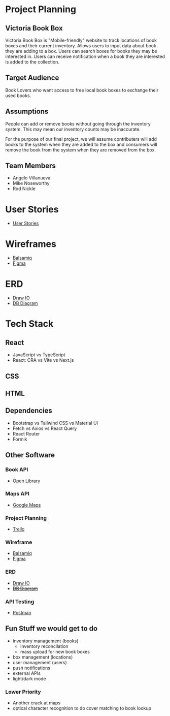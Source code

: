 # Project Planning

## Victoria Book Box
Victoria Book Box is "Mobile-friendly" website to track locations of book boxes and their current inventory. Allows users to input data about  book they are adding to a box. Users can search boxes for books they may be interested in. Users can receive notification when a book they are interested is added to the collection.

## Target Audience
Book Lovers who want access to free local book boxes to exchange their used books.

## Assumptions
People can add or remove books without going through the inventory system. This may mean our inventory counts may be inaccurate.

For the purpose of our final project, we will assume contributers will add books to the system when they are added to the box and consumers will remove the book from the system when they are removed from the box. 

## Team Members
- Angelo Villanueva
- Mike Noseworthy
- Rod Nickle

# User Stories
- [User Stories](./user-stories.md)

# Wireframes
- [Balsamiq](https://balsamiq.cloud/)
- [Figma](https://www.figma.com/)

# ERD 
- [Draw IO](https://app.diagrams.net/)
- [DB Diagram](https://dbdiagram.io/home/)

# Tech Stack
## React
- JavaScript vs TypeScript
- React: CRA vs Vite vs Next.js

## CSS

## HTML

## Dependencies
- Bootstrap vs Tailwind CSS vs Material UI
- Fetch vs Axios vs React Query
- React Router
- Formik

## Other Software

### Book API
- [Open Library](https://openlibrary.org/developers/api)

### Maps API
- [Google Maps](https://developers.google.com/maps/)

### Project Planning
- [Trello](https://trello.com/)

### Wireframe
- [Balsamiq](https://balsamiq.cloud/)
- [Figma](https://www.figma.com/)

### ERD
- [Draw IO](https://app.diagrams.net/)
- ~~[DB Diagram](https://dbdiagram.io/home/)~~

### API Testing
- [Postman](https://www.postman.com/)


## Fun Stuff we would get to do
- inventory management (books)
  - inventory reconcilation
  - mass upload for new book boxes
- box management (locations)
- user management (users)
- push notifications
- external APIs
- light/dark mode

### Lower Priority
- Another crack at maps
- optical character recognition to do cover matching to book lookup


[def]: ../user-stories.md